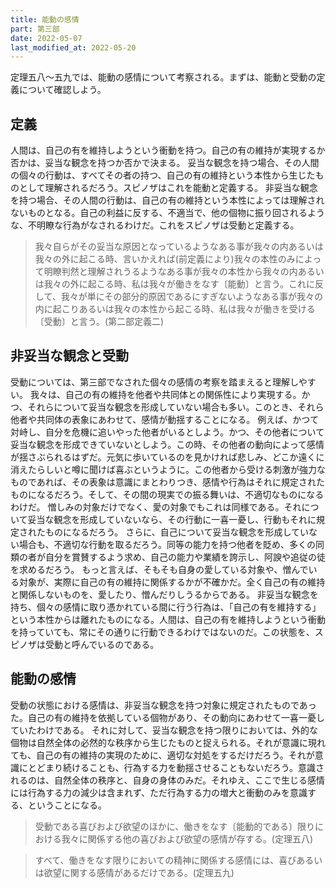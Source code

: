 ```yaml
---
title: 能動の感情
part: 第三部
date: 2022-05-07
last_modified_at: 2022-05-20
---
```

定理五八～五九では、能動の感情について考察される。まずは、能動と受動の定義について確認しよう。

## 定義

人間は、自己の有を維持しようという衝動を持つ。自己の有の維持が実現するか否かは、妥当な観念を持つか否かで決まる。
妥当な観念を持つ場合、その人間の個々の行動は、すべてその者の持つ、自己の有の維持という本性から生じたものとして理解されるだろう。スピノザはこれを能動と定義する。
非妥当な観念を持つ場合、その人間の行動は、自己の有の維持という本性によっては理解されないものとなる。自己の利益に反する、不適当で、他の個物に振り回されるような、不明瞭な行為がなされるわけだ。これをスピノザは受動と定義する。

>我々自らがその妥当な原因となっているようなある事が我々の内あるいは我々の外に起こる時、言いかえれば(前定義により)我々の本性のみによって明瞭判然と理解されうるようなある事が我々の本性から我々の内あるいは我々の外に起こる時、私は我々が働きをなす〔能動〕と言う。これに反して、我々が単にその部分的原因であるにすぎないようなある事が我々の内に起こりあるいは我々の本性から起こる時、私は我々が働きを受ける〔受動〕と言う。(第二部定義二)

## 非妥当な観念と受動

受動については、第三部でなされた個々の感情の考察を踏まえると理解しやすい。
我々は、自己の有の維持を他者や共同体との関係性により実現する。かつ、それらについて妥当な観念を形成していない場合も多い。このとき、それら他者や共同体の表象にあわせて、感情が動揺することになる。
例えば、かつて対峙し、自分を危機に追いやった他者がいるとしよう。かつ、その他者について妥当な観念を形成できていないとしよう。この時、その他者の動向によって感情が揺さぶられるはずだ。元気に歩いているのを見かければ悲しみ、どこか遠くに消えたらしいと噂に聞けば喜ぶというように。この他者から受ける刺激が強力なものであれば、その表象は意識にまとわりつき、感情や行為はそれに規定されたものになるだろう。そして、その間の現実での振る舞いは、不適切なものになるわけだ。
憎しみの対象だけでなく、愛の対象でもこれは同様である。それについて妥当な観念を形成していないなら、その行動に一喜一憂し、行動もそれに規定されたものになるだろう。
さらに、自己について妥当な観念を形成していない場合も、不適切な行動を取るだろう。同等の能力を持つ他者を貶め、多くの同類の者が自分を賞賛するよう求め、自己の能力や業績を誇示し、阿諛や追従の徒を求めるだろう。
もっと言えば、そもそも自身の愛している対象や、憎んでいる対象が、実際に自己の有の維持に関係するかが不確かだ。全く自己の有の維持と関係しないものを、愛したり、憎んだりしうるからである。
非妥当な観念を持ち、個々の感情に取り憑かれている間に行う行為は、「自己の有を維持する」という本性からは離れたものになる。人間は、自己の有を維持しようという衝動を持っていても、常にその通りに行動できるわけではないのだ。この状態を、スピノザは受動と呼んでいるのである。

## 能動の感情

受動の状態における感情は、非妥当な観念を持つ対象に規定されたものであった。自己の有の維持を依拠している個物があり、その動向にあわせて一喜一憂していたわけである。
それに対して、妥当な観念を持つ限りにおいては、外的な個物は自然全体の必然的な秩序から生じたものと捉えられる。それが意識に現れても、自己の有の維持の実現のために、適切な対処をするだけだろう。それが意識にとどまり続けることも、行為する力を動揺させることもないだろう。意識されるのは、自然全体の秩序と、自身の身体のみだ。それゆえ、ここで生じる感情には行為する力の減少は含まれず、ただ行為する力の増大と衝動のみを意識する、ということになる。

>受動である喜びおよび欲望のほかに、働きをなす〔能動的である〕限りにおける我々に関係する他の喜びおよび欲望の感情が存する。(定理五八)

>すべて、働きをなす限りにおいての精神に関係する感情には、喜びあるいは欲望に関する感情があるだけである。(定理五九)
